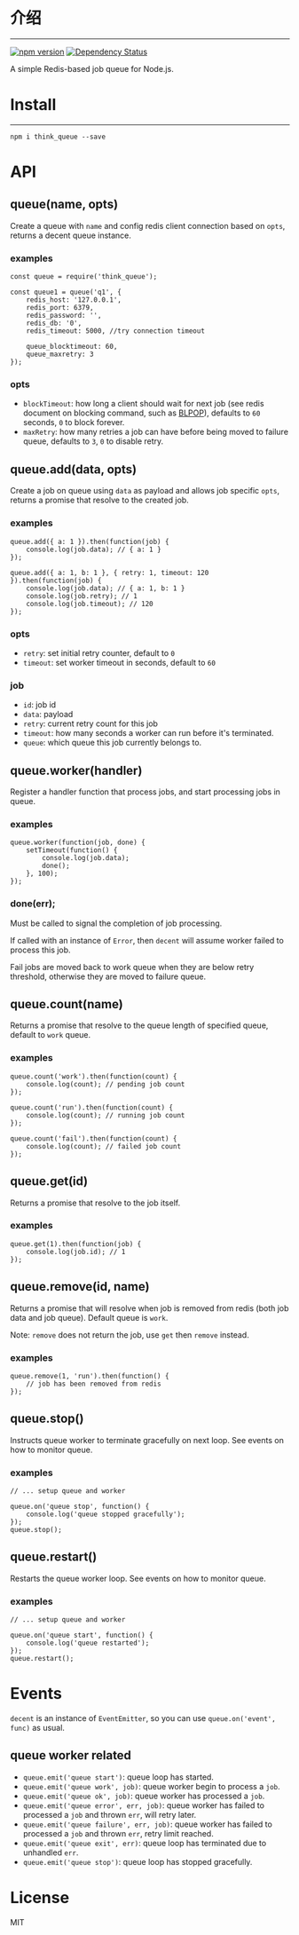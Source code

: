 # 介绍
-----

[![npm version](https://badge.fury.io/js/think_queue.svg)](https://badge.fury.io/js/think_queue)
[![Dependency Status](https://david-dm.org/thinkkoa/think_queue.svg)](https://david-dm.org/thinkkoa/think_queue)

A simple Redis-based job queue for Node.js.

# Install
-----

```
npm i think_queue --save
```

# API

## queue(name, opts)

Create a queue with `name` and config redis client connection based on `opts`, returns a decent queue instance.

### examples

```
const queue = require('think_queue');

const queue1 = queue('q1', { 
	redis_host: '127.0.0.1',
    redis_port: 6379,
    redis_password: '',
    redis_db: '0',
    redis_timeout: 5000, //try connection timeout

    queue_blocktimeout: 60,
    queue_maxretry: 3 
});
```

### opts

- `blockTimeout`: how long a client should wait for next job (see redis document on blocking command, such as [BLPOP](http://redis.io/commands/BLPOP)), defaults to `60` seconds, `0` to block forever.
- `maxRetry`: how many retries a job can have before being moved to failure queue, defaults to `3`, `0` to disable retry.

## queue.add(data, opts)

Create a job on queue using `data` as payload and allows job specific `opts`, returns a promise that resolve to the created job.

### examples

```
queue.add({ a: 1 }).then(function(job) {
	console.log(job.data); // { a: 1 }
});

queue.add({ a: 1, b: 1 }, { retry: 1, timeout: 120 }).then(function(job) {
	console.log(job.data); // { a: 1, b: 1 }
	console.log(job.retry); // 1
	console.log(job.timeout); // 120
});
```

### opts

- `retry`: set initial retry counter, default to `0`
- `timeout`: set worker timeout in seconds, default to `60`

### job

- `id`: job id
- `data`: payload
- `retry`: current retry count for this job
- `timeout`: how many seconds a worker can run before it's terminated.
- `queue`: which queue this job currently belongs to.


## queue.worker(handler)

Register a handler function that process jobs, and start processing jobs in queue.

### examples

```
queue.worker(function(job, done) {
	setTimeout(function() {
		console.log(job.data);
		done();
	}, 100);
});
```

### done(err);

Must be called to signal the completion of job processing.

If called with an instance of `Error`, then `decent` will assume worker failed to process this job.

Fail jobs are moved back to work queue when they are below retry threshold, otherwise they are moved to failure queue.


## queue.count(name)

Returns a promise that resolve to the queue length of specified queue, default to `work` queue.

### examples

```
queue.count('work').then(function(count) {
	console.log(count); // pending job count
});

queue.count('run').then(function(count) {
	console.log(count); // running job count
});

queue.count('fail').then(function(count) {
	console.log(count); // failed job count
});
```


## queue.get(id)

Returns a promise that resolve to the job itself.

### examples

```
queue.get(1).then(function(job) {
	console.log(job.id); // 1
});
```


## queue.remove(id, name)

Returns a promise that will resolve when job is removed from redis (both job data and job queue). Default queue is `work`.

Note: `remove` does not return the job, use `get` then `remove` instead.

### examples

```
queue.remove(1, 'run').then(function() {
	// job has been removed from redis
});
```


## queue.stop()

Instructs queue worker to terminate gracefully on next loop. See events on how to monitor queue.

### examples

```
// ... setup queue and worker

queue.on('queue stop', function() {
	console.log('queue stopped gracefully');
});
queue.stop();
```


## queue.restart()

Restarts the queue worker loop. See events on how to monitor queue.

### examples

```
// ... setup queue and worker

queue.on('queue start', function() {
	console.log('queue restarted');
});
queue.restart();
```


# Events

`decent` is an instance of `EventEmitter`, so you can use `queue.on('event', func)` as usual.

## queue worker related

- `queue.emit('queue start')`: queue loop has started.
- `queue.emit('queue work', job)`: queue worker begin to process a `job`.
- `queue.emit('queue ok', job)`: queue worker has processed a `job`.
- `queue.emit('queue error', err, job)`: queue worker has failed to processed a `job` and thrown `err`, will retry later.
- `queue.emit('queue failure', err, job)`: queue worker has failed to processed a `job` and thrown `err`, retry limit reached.
- `queue.emit('queue exit', err)`: queue loop has terminated due to unhandled `err`.
- `queue.emit('queue stop')`: queue loop has stopped gracefully.


# License

MIT